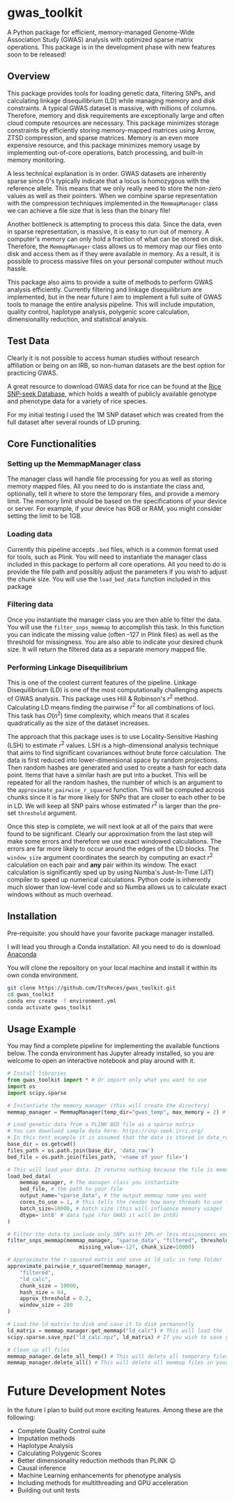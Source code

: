 # gwas_toolkit
A Python package for efficient, memory-managed Genome-Wide Association Study (GWAS) analysis with optimized sparse matrix operations. This package is in the development phase with new features soon to be released!

## Overview
This package provides tools for loading genetic data, filtering SNPs, and calculating linkage disequilibrium (LD) while managing memory and disk constraints. A typical GWAS dataset is massive, with millions of columns. Therefore, memory and disk requirements are exceptionally large and often cloud compute resources are necessary. This package minimizes storage constraints by efficiently storing memory-mapped matrices using Arrow, ZTSD compression, and sparse matrices. Memory is an even more expensive resource, and this package minimizes memory usage by implementing out-of-core operations, batch processing, and built-in memory monitoring. 

A less technical explanation is in order. GWAS datasets are inherently sparse since 0's typically indicate that a locus is homozygous with the reference allele. This means that we only really need to store the non-zero values as well as their pointers. When we combine sparse representation with the compression techniques implemented in the `MemmapManager` class we can achieve a file size that is less than the binary file! 

Another bottleneck is attempting to process this data. Since the data, even in sparse representation, is massive, it is easy to run out of memory. A computer's memory can only hold a fraction of what can be stored on disk. Therefore, the `MemmapManager` class allows us to memory map our files onto disk and access them as if they were available in memory. As a result, it is possible to process massive files on your personal computer without much hassle. 

This package also aims to provide a suite of methods to perform GWAS analysis efficiently. Currently filtering and linkage disequilibrium are implemented, but in the near future I aim to implement a full suite of GWAS tools to manage the entire analysis pipeline. This will include imputation, quality control, haplotype analysis, polygenic score calculation, dimensionality reduction, and statistical analysis.

## Test Data
Clearly it is not possible to access human studies without research affiliation or being on an IRB, so non-human datasets are the best option for practicing GWAS. 

A great resource to download GWAS data for rice can be found at the [Rice SNP-seek Database](https://snp-seek.irri.org/), which holds a wealth of publicly available genotype and phenotype data for a variety of rice species. 

For my initial testing I used the 1M SNP dataset which was created from the full dataset after several rounds of LD pruning.

## Core Functionalities

### Setting up the MemmapManager class
The manager class will handle file processing for you as well as storing memory mapped files. All you need to do is instantiate the class and, optionally, tell it where to store the temporary files, and provide a memory limit. The memory limit should be based on the specifications of your device or server. For example, if your device has 8GB or RAM, you might consider setting the limit to be 1GB.

### Loading data 
Currently this pipeline accepts `.bed` files, which is a common format used for tools, such as Plink. You will need to instantiate the manager class included in this package to perform all core operations. All you need to do is provide the file path and possibly adjust the parameters if you wish to adjust the chunk size. You will use the `load_bed_data` function included in this package

### Filtering data
Once you instantiate the manager class you are then able to filter the data. You will use the `filter_snps_memmap` to accomplish this task. In this function you can indicate the missing value (often -127 in Plink files) as well as the threshold for missingness. You are also able to indicate your desired chunk size. It will return the filtered data as a separate memory mapped file.

### Performing Linkage Disequilibrium
This is one of the coolest current features of the pipeline. Linkage Disequilibrium (LD) is one of the most computationally challenging aspects of GWAS analysis. This package uses Hill & Robinson's $r^2$ method. Calculating LD means finding the pairwise $r^2$ for all combinations of loci. This task has $O(n^2)$ time complexity, which means that it scales quadratically as the size of the dataset increases.

The approach that this package uses is to use Locality-Sensitive Hashing (LSH) to estimate $r^2$ values. LSH is a high-dimensional analysis technique that aims to find significant covariances without brute force calculation. The data is first reduced into lower-dimensional space by random projections. Then random hashes are generated and used to create a hash for each data point. Items that have a similar hash are put into a bucket. This will be repeated for all the random hashes, the number of which is an argument to the `approximate_pairwise_r_squared` function. This will be computed across chunks since it is far more likely for SNPs that are closer to each other to be in LD. We will keep all SNP pairs whose estimated $r^2$ is larger than the pre-set `threshold` argument.

Once this step is complete, we will next look at all of the pairs that were found to be significant. Clearly our approximation from the last step will make some errors and therefore we use exact windowed calculations. The errors are far more likely to occur around the edges of the LD blocks. The `window_size` argument coordinates the search by computing an exact $r^2$ calculation on each pair and **any** pair within its window. The exact calculation is significantly sped up by using Numba's Just-In-Time (JIT) compiler to speed up numerical calculations. Python code is inherently much slower than low-level code and so Numba allows us to calculate exact windows without as much overhead.

## Installation
Pre-requisite: you should have your favorite package manager installed. 

I will lead you through a Conda installation. All you need to do is download [Anaconda](https://www.anaconda.com/download)

You will clone the repository on your local machine and install it within its own conda environment.


```bash
git clone https://github.com/ItsReces/gwas_toolkit.git
cd gwas_toolkit
conda env create -f environment.yml
conda activate gwas_toolkit
```

## Usage Example

You may find a complete pipeline for implementing the available functions below. The conda environment has Jupyter already installed, so you are welcome to open an interactive notebook and play around with it.

```python
# Install libraries
from gwas_toolkit import * # Or import only what you want to use
import os
import scipy.sparse

# Instantiate the memory manager (this will create the directory)
memmap_manager = MemmapManager(temp_dir="gwas_temp", max_memory = 2) # indicate the desired temp directory and max memory usage in GB

# Load genetic data from a PLINK BED file as a sparse matrix
# You can download sample data here: https://snp-seek.irri.org/
# In this test example it is assumed that the data is stored in data_raw in your working directory. Modified accordingly for your use case
base_dir = os.getcwd()
files_path = os.path.join(base_dir, 'data_raw')
bed_file = os.path.join(files_path, '<name of your file>')

# This will load your data. It returns nothing because the file is memory mapped.
load_bed_data(
    memmap_manager, # The manager class you instantiate
    bed_file, # the path to your file
    output_name="sparse_data", # the output memmap name you want
    cores_to_use = 1, # this tells the reader how many threads to use for reading the file
    batch_size=10000, # batch size (this will influence memory usage)
    dtype='int8' # data type (for GWAS it will be int8)
)

# Filter the data to include only SNPs with 10% or less missingness and save as filtered in temp folder
filter_snps_memmap(memmap_manager, "sparse_data", "filtered", threshold=0.1, 
                       missing_value=-127, chunk_size=10000)

# Approximate the r-squared matrix and save as ld_calc in temp folder
approximate_pairwise_r_squared(memmap_manager, 
    "filtered", 
    "ld_calc", 
    chunk_size = 10000,
    hash_size = 64,
    approx_threshold = 0.2,
    window_size = 200
)

# Load the ld matrix to disk and save it to disk permanently
ld_matrix = memmap_manager.get_memmap("ld_calc") # This will load the file to disk
scipy.sparse.save_npz("ld_calc.npz", ld_matrix) # If you wish to save your ld calculations

# Clean up all files
memmap_manager.delete_all_temp() # This will delete all temporary files
memmap_manager.delete_all() # This will delete all memmap files in your temp_dir
```

# Future Development Notes
In the future I plan to build out more exciting features. Among these are the following:
- Complete Quality Control suite
- Imputation methods
- Haplotype Analysis 
- Calculating Polygenic Scores
- Better dimensionality reduction methods than PLINK :wink:
- Causal inference
- Machine Learning enhancements for phenotype analysis
- Including methods for multithreading and GPU acceleration 
- Building out unit tests

